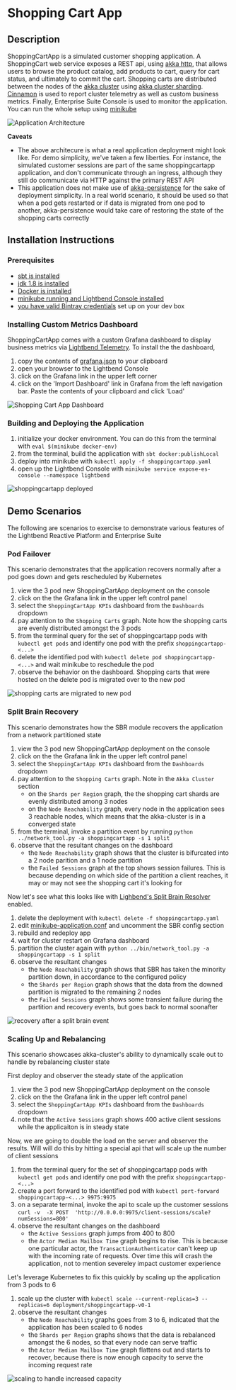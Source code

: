 # Shopping Cart App

## Description

ShoppingCartApp is a simulated customer shopping application.  A ShoppingCart web service exposes a REST api, using 
[akka http](https://doc.akka.io/docs/akka-http/current/), that allows users to browse the product catalog, add products 
to cart, query for cart status, and ultimately to commit the cart.  Shopping carts are distributed between the nodes of
the [akka cluster](https://doc.akka.io/docs/akka/current/cluster-usage.html) using 
[akka cluster sharding](https://doc.akka.io/docs/akka/current/cluster-sharding.html). 
[Cinnamon](https://developer.lightbend.com/docs/cinnamon/current/getting-started/start.html) is used to report cluster 
telemetry as well as custom business metrics.  Finally, Enterprise Suite Console is used to monitor the application.  You 
can run the whole setup using [minikube](https://kubernetes.io/docs/setup/minikube/)

![Application Architecture](images/app_arch.png)

**Caveats**
- The above architecure is what a real application deployment might look like. For demo simplicity, we've taken a few
liberties. For instance, the simulated customer sessions are part of the same shoppingcartapp application, and don't
communicate through an ingress, although they still do communicate via HTTP against the primary REST API
- This application does not make use of [akka-persistence](https://doc.akka.io/docs/akka/current/persistence.html) for
the sake of deployment simplicity.  In a real world scenario, it should be used so that when a pod gets restarted or if
data is migrated from one pod to another, akka-persistence would take care of restoring the state of the shopping carts
correctly

## Installation Instructions

### Prerequisites
- [sbt is installed](https://www.scala-sbt.org/)
- [jdk 1.8 is installed](https://jdk.java.net/8/)
- [Docker is installed](https://www.docker.com/community-edition)
- [minikube running and Lightbend Console installed](https://developer.lightbend.com/docs/console/current/installation/index.html)
- [you have valid Bintray credentials](https://developer.lightbend.com/docs/reactive-platform/2.0/setup/setup-sbt.html#bintray-credentials) 
set up on your dev box

### Installing Custom Metrics Dashboard

ShoppingCartApp comes with a custom Grafana dashboard to display business metrics via
[Lightbend Telemetry](https://developer.lightbend.com/docs/telemetry/current/home.html). To install the the dashboard, 

1. copy the contents of [grafana.json](./grafana.json) to your clipboard
1. open your browser to the Lightbend Console
1. click on the Grafana link in the upper left corner
1. click on the 'Import Dashboard' link in Grafana from the left navigation bar.  Paste the contents of your clipboard 
and click 'Load'

![Shopping Cart App Dashboard](./images/grafana_dash.png)

### Building and Deploying the Application

1. initialize your docker environment.  You can do this from the terminal with `eval $(minikube docker-env)`
1. from the terminal, build the application with `sbt docker:publishLocal`
1. deploy into minikube with `kubectl apply -f shoppingcartapp.yaml`
1. open up the Lightbend Console with `minikube service expose-es-console --namespace lightbend`

![shoppingcartapp deployed](./images/console.png)

## Demo Scenarios

The following are scenarios to exercise to demonstrate various features of the Lightbend Reactive Platform and
Enterprise Suite

### Pod Failover
This scenario demonstrates that the application recovers normally after a pod goes down and gets rescheduled by Kubernetes

1. view the 3 pod new ShoppingCartApp deployment on the console
1. click on the the Grafana link in the upper left control panel
1. select the `ShoppingCartApp KPIs` dashboard from the `Dashboards` dropdown
1. pay attention to the `Shopping Carts` graph.  Note how the shopping carts are evenly distributed amongst the 3 pods
1. from the terminal query for the set of shoppingcartapp pods with `kubectl get pods` and identify one pod with the
prefix `shoppingcartapp-<...>`
1. delete the identified pod with `kubectl delete pod shoppingcartapp-<...>` and wait minikube to reschedule the pod
1. observe the behavior on the dashboard.  Shopping carts that were hosted on the delete pod is migrated over to the
new pod

![shopping carts are migrated to new pod](./images/cart_relocation.png)

### Split Brain Recovery

This scenario demonstrates how the SBR module recovers the application from a network partitioned state

1. view the 3 pod new ShoppingCartApp deployment on the console
1. click on the the Grafana link in the upper left control panel
1. select the `ShoppingCartApp KPIs` dashboard from the `Dashboards` dropdown
1. pay attention to the `Shopping Carts` graph.  Note in the `Akka Cluster` section 
    - on the `Shards per Region` graph, the the shopping cart shards are evenly distributed among 3 nodes
    - on the `Node Reachability` graph, every node in the application sees 3 reachable nodes, which means that the
      akka-cluster is in a converged state
1. from the terminal, invoke a partition event by running `python ../network_tool.py -a shoppingcartapp -s 1 split`
1. observe that the resultant changes on the dashboard
    - the `Node Reachability` graph shows that the cluster is bifurcated into a 2 node parition and a 1 node partition 
    - the `Failed Sessions` graph at the top shows session failures.  This is because depending on which side of the
      partition a client reaches, it may or may not see the shopping cart it's looking for

Now let's see what this looks like with [Lighbend's Split Brain Resolver](https://developer.lightbend.com/docs/akka-commercial-addons/current/split-brain-resolver.html) enabled.
  
1. delete the deployment with `kubectl delete -f shoppingcartapp.yaml`
1. edit [minikube-application.conf](./src/main/resources/minikube-application.conf) and uncomment the SBR config section
1. rebuild and redeploy app
1. wait for cluster restart on Grafana dashboard
1. partition the cluster again with `python ../bin/network_tool.py -a shoppingcartapp -s 1 split`
1. observe the resultant changes  
    - the `Node Reachability` graph shows that SBR has taken the minority partition down, in accordance to the configured policy
    - the `Shards per Region` graph shows that the data from the downed partition is migrated to the remaining 2 nodes  
    - the `Failed Sessions` graph shows some transient failure during the partition and recovery events, but goes back to normal soonafter

![recovery after a split brain event](./images/sbr.png)

### Scaling Up and Rebalancing

This scenario showcases akka-cluster's ability to dynamically scale out to handle by rebalancing cluster state

First deploy and observer the steady state of the application

1. view the 3 pod new ShoppingCartApp deployment on the console
1. click on the the Grafana link in the upper left control panel
1. select the `ShoppingCartApp KPIs` dashboard from the `Dashboards` dropdown
1. note that the `Active Sessions` graph shows 400 active client sessions while the applicaiton is in steady state

Now, we are going to double the load on the server and observer the results.  Will will do this by hitting a special api
that will scale up the number of client sessions

1. from the terminal query for the set of shoppingcartapp pods with `kubectl get pods` and identify one pod with the
prefix `shoppingcartapp-<...>`
1. create a port forward to the identified pod with `kubectl port-forward shoppingcartapp-<...> 9975:9975`
1. on a separate terminal, invoke the api to scale up the customer sessions `curl -v  -X POST  'http://0.0.0.0:9975/client-sessions/scale?numSessions=800'`
1. observe the resultant changes on the dashboard
    - the `Active Sessions` graph jumps from 400 to 800
    - the `Actor Median Mailbox Time` graph begins to rise.  This is because one particular actor, the `TransactionAuthenticator`
      can't keep up with the incoming rate of requests.  Over time this will crash the application, not to mention 
      severeley impact customer experience

Let's leverage Kubernetes to fix this quickly by scaling up the application from 3 pods to 6

1. scale up the cluster with `kubectl scale --current-replicas=3 --replicas=6 deployment/shoppingcartapp-v0-1`
1. observe the resultant changes
    - the `Node Reachability` graphs goes from 3 to 6, indicated that the application has been scaled to 6 nodes
    - the `Shards per Region` graphs shows that the data is rebalanced amongst the 6 nodes, so that every node can serve traffic
    - the `Actor Median Mailbox Time` graph flattens out and starts to recover, because there is now enough capacity to
      serve the incoming request rate

![scaling to handle increased capacity](./images/scaling.png)

